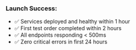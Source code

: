 ### **Launch Success:**

- ✅ Services deployed and healthy within 1 hour
- ✅ First test order completed within 2 hours
- ✅ All endpoints responding < 500ms
- ✅ Zero critical errors in first 24 hours
